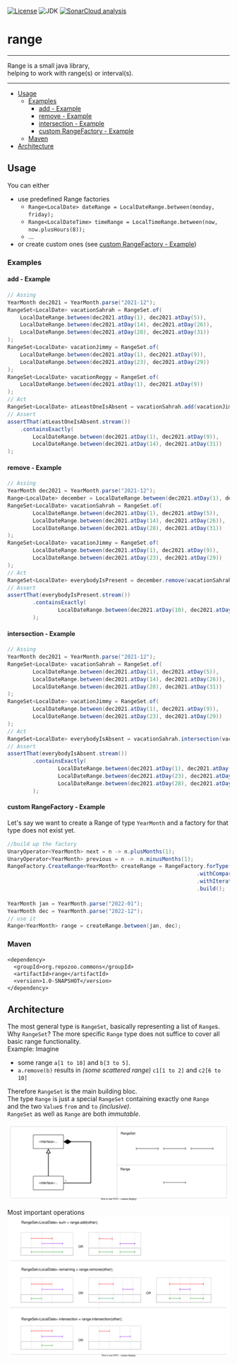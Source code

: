 [![License](https://img.shields.io/badge/license-MIT-blue.svg)](./LICENSE)
![JDK](https://img.shields.io/badge/jdk-11-yellowgreen.svg)
[![SonarCloud analysis](https://github.com/repozoo/range/actions/workflows/sonarcloud.yml/badge.svg)](https://github.com/repozoo/range/actions/workflows/sonarcloud.yml)

# range
- - - -
Range is a small java library,<br>
helping to work with range(s) or interval(s). 
- - - -
- [Usage](#usage)
    * [Examples](#examples)
        + [add - Example](#add---example)
        + [remove - Example](#remove---example)
        + [intersection - Example](#intersection---example)
        + [custom RangeFactory - Example](#custom-rangefactory---example)
    * [Maven](#maven)
- [Architecture](#architecture)

## Usage
You can either
- use predefined Range factories
    - `Range<LocalDate> dateRange = LocalDateRange.between(monday, friday);`
    - `Range<LocalDateTime> timeRange = LocalTimeRange.between(now, now.plusHours(8));`
    - ...
- or create custom ones (see [custom RangeFactory - Example](#custom-rangefactory---example))

### Examples
#### add - Example
```java
// Assing
YearMonth dec2021 = YearMonth.parse("2021-12");
RangeSet<LocalDate> vacationSahrah = RangeSet.of(
    LocalDateRange.between(dec2021.atDay(1), dec2021.atDay(5)),
    LocalDateRange.between(dec2021.atDay(14), dec2021.atDay(26)),
    LocalDateRange.between(dec2021.atDay(28), dec2021.atDay(31))
);
RangeSet<LocalDate> vacationJimmy = RangeSet.of(
    LocalDateRange.between(dec2021.atDay(1), dec2021.atDay(9)),
    LocalDateRange.between(dec2021.atDay(23), dec2021.atDay(29))
);
RangeSet<LocalDate> vacationReggy = RangeSet.of(
    LocalDateRange.between(dec2021.atDay(1), dec2021.atDay(9))
);
// Act
RangeSet<LocalDate> atLeastOneIsAbsent = vacationSahrah.add(vacationJimmy).add(vacationReggy);
// Assert
assertThat(atLeastOneIsAbsent.stream())
    .containsExactly(
        LocalDateRange.between(dec2021.atDay(1), dec2021.atDay(9)),
        LocalDateRange.between(dec2021.atDay(14), dec2021.atDay(31))
);
```
#### remove - Example
```java
// Assing
YearMonth dec2021 = YearMonth.parse("2021-12");
Range<LocalDate> december = LocalDateRange.between(dec2021.atDay(1), dec2021.atEndOfMonth());
RangeSet<LocalDate> vacationSahrah = RangeSet.of(
        LocalDateRange.between(dec2021.atDay(1), dec2021.atDay(5)),
        LocalDateRange.between(dec2021.atDay(14), dec2021.atDay(26)),
        LocalDateRange.between(dec2021.atDay(28), dec2021.atDay(31))
);
RangeSet<LocalDate> vacationJimmy = RangeSet.of(
        LocalDateRange.between(dec2021.atDay(1), dec2021.atDay(9)),
        LocalDateRange.between(dec2021.atDay(23), dec2021.atDay(29))
);
// Act
RangeSet<LocalDate> everybodyIsPresent = december.remove(vacationSahrah).remove(vacationJimmy);
// Assert
assertThat(everybodyIsPresent.stream())
        .containsExactly(
                LocalDateRange.between(dec2021.atDay(10), dec2021.atDay(13))
        );
```

#### intersection - Example
```java
// Assing
YearMonth dec2021 = YearMonth.parse("2021-12");
RangeSet<LocalDate> vacationSahrah = RangeSet.of(
        LocalDateRange.between(dec2021.atDay(1), dec2021.atDay(5)),
        LocalDateRange.between(dec2021.atDay(14), dec2021.atDay(26)),
        LocalDateRange.between(dec2021.atDay(28), dec2021.atDay(31))
);
RangeSet<LocalDate> vacationJimmy = RangeSet.of(
        LocalDateRange.between(dec2021.atDay(1), dec2021.atDay(9)),
        LocalDateRange.between(dec2021.atDay(23), dec2021.atDay(29))
);
// Act
RangeSet<LocalDate> everybodyIsAbsent = vacationSahrah.intersection(vacationJimmy);
// Assert
assertThat(everybodyIsAbsent.stream())
        .containsExactly(
                LocalDateRange.between(dec2021.atDay(1), dec2021.atDay(5)),
                LocalDateRange.between(dec2021.atDay(23), dec2021.atDay(26)),
                LocalDateRange.between(dec2021.atDay(28), dec2021.atDay(29))
        );
```
#### custom RangeFactory - Example
Let's say we want to create a Range of type `YearMonth` and a factory for that type does not exist yet.

```java
//build up the factory
UnaryOperator<YearMonth> next = n -> n.plusMonths(1);
UnaryOperator<YearMonth> previous = n ->  n.minusMonths(1);
RangeFactory.CreateRange<YearMonth> createRange = RangeFactory.forType(YearMonth.class)
                                                            .withComparator(YearMonth::compareTo)
                                                            .withIterator(next, previous)
                                                            .build();

YearMonth jan = YearMonth.parse("2022-01");
YearMonth dec = YearMonth.parse("2022-12");
// use it 
Range<YearMonth> range = createRange.between(jan, dec);
```
### Maven
```
<dependency>
  <groupId>org.repozoo.commons</groupId>
  <artifactId>range</artifactId>
  <version>1.0-SNAPSHOT</version>
</dependency>
```

## Architecture
The most general type is `RangeSet`, basically representing a list of `Range`s.<br>
Why `RangeSet`? The more specific `Range` type does not suffice to cover all basic range functionality.<br>
Example: Imagine 
- some range `a[1 to 10]` and `b[3 to 5]`.<br>
- `a.remove(b)` results in _(some scattered range)_ `c1[1 to 2]` and `c2[6 to 10]`

Therefore `RangeSet` is the main building bloc.<br>
The type `Range` is just a special `RangeSet` containing exactly one `Range`<br>
and the two `Value`s `from` and `to` _(inclusive)_.<br>
`RangeSet` as well as `Range` are both _immutable_.

<img src="./documentation/images/range-and-rangeset-uml.svg" alt="range-uml">

Most important operations
<img src="./documentation/images/range-API.svg" alt="range-api">
